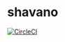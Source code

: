 # shavano

[![CircleCI](https://circleci.com/gh/justinsoliz/shavano/tree/master.svg?style=svg)](https://circleci.com/gh/justinsoliz/shavano/tree/master)
